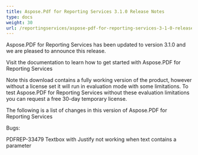 ```yaml
---
title: Aspose.Pdf for Reporting Services 3.1.0 Release Notes
type: docs
weight: 30
url: /reportingservices/aspose-pdf-for-reporting-services-3-1-0-release-notes/
---
```


Aspose.PDF for Reporting Services has been updated to version 3.1.0 and we are pleased to announce this release.

Visit the documentation to learn how to get started with Aspose.PDF for Reporting Services

Note this download contains a fully working version of the product, however without a license set it will run in evaluation mode with some limitations. To test Aspose.PDF for Reporting Services without these evaluation limitations you can request a free 30-day temporary license.

The following is a list of changes in this version of Aspose.PDF for Reporting Services

Bugs:

PDFREP-33479 Textbox with Justify not working when text contains a parameter
